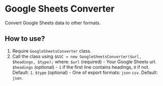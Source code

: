 # Google Sheets Converter

Convert Google Sheets data to other formats.

## How to use?

1. Require `GoogleSheetsConverter` class.
2. Call the class using `$GSC = new GoogleSheetsConverter($url, $headings, $type);` where:
`$url` (required) - Your Google Sheets url.
`$headings` (optional) - `1` if the first line contains headings, `0` if not. Default: `1`.
`$type` (optional) - One of export formats: `json` `csv`. Default: `json`.